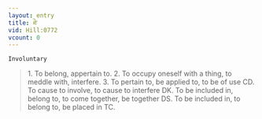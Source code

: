 ```yaml
---
layout: entry
title: ཐེ་
vid: Hill:0772
vcount: 0
---
```

`Involuntary` 
> 1\.
 To belong, appertain to\.
 2\.
 To occupy oneself with a thing, to meddle with, interfere\.
 3\.
 To pertain to, be applied to, to be of use CD\.
 To cause to involve, to cause to interfere DK\.
 To be included in, belong to, to come together, be together DS\.
 To be included in, to belong to, be placed in TC\.

